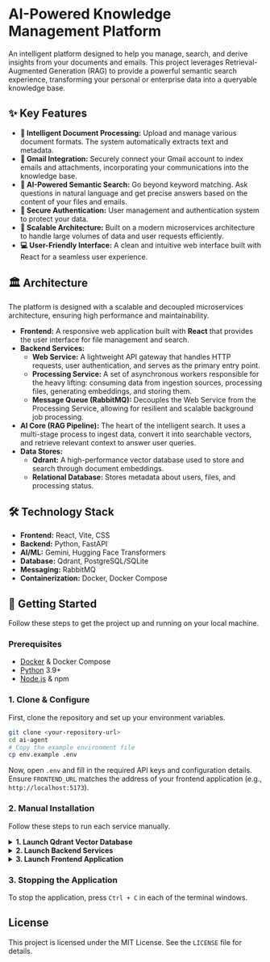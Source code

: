 # AI-Powered Knowledge Management Platform

An intelligent platform designed to help you manage, search, and derive insights from your documents and emails. This project leverages Retrieval-Augmented Generation (RAG) to provide a powerful semantic search experience, transforming your personal or enterprise data into a queryable knowledge base.

## ✨ Key Features

-   **📄 Intelligent Document Processing:** Upload and manage various document formats. The system automatically extracts text and metadata.
-   **📧 Gmail Integration:** Securely connect your Gmail account to index emails and attachments, incorporating your communications into the knowledge base.
-   **🧠 AI-Powered Semantic Search:** Go beyond keyword matching. Ask questions in natural language and get precise answers based on the content of your files and emails.
-   **🔐 Secure Authentication:** User management and authentication system to protect your data.
-   **🚀 Scalable Architecture:** Built on a modern microservices architecture to handle large volumes of data and user requests efficiently.
-   **💻 User-Friendly Interface:** A clean and intuitive web interface built with React for a seamless user experience.

## 🏛️ Architecture

The platform is designed with a scalable and decoupled microservices architecture, ensuring high performance and maintainability.

-   **Frontend:** A responsive web application built with **React** that provides the user interface for file management and search.
-   **Backend Services:**
    -   **Web Service:** A lightweight API gateway that handles HTTP requests, user authentication, and serves as the primary entry point.
    -   **Processing Service:** A set of asynchronous workers responsible for the heavy lifting: consuming data from ingestion sources, processing files, generating embeddings, and storing them.
    -   **Message Queue (RabbitMQ):** Decouples the Web Service from the Processing Service, allowing for resilient and scalable background job processing.
-   **AI Core (RAG Pipeline):** The heart of the intelligent search. It uses a multi-stage process to ingest data, convert it into searchable vectors, and retrieve relevant context to answer user queries.
-   **Data Stores:**
    -   **Qdrant:** A high-performance vector database used to store and search through document embeddings.
    -   **Relational Database:** Stores metadata about users, files, and processing status.

## 🛠️ Technology Stack

-   **Frontend:** React, Vite, CSS
-   **Backend:** Python, FastAPI
-   **AI/ML:** Gemini, Hugging Face Transformers
-   **Database:** Qdrant, PostgreSQL/SQLite
-   **Messaging:** RabbitMQ
-   **Containerization:** Docker, Docker Compose

## 🚀 Getting Started

Follow these steps to get the project up and running on your local machine.

### Prerequisites

-   [Docker](https://www.docker.com/get-started) & Docker Compose
-   [Python](https://www.python.org/downloads/) 3.9+
-   [Node.js](https://nodejs.org/en/download/) & npm

### 1. Clone & Configure

First, clone the repository and set up your environment variables.

```bash
git clone <your-repository-url>
cd ai-agent
# Copy the example environment file
cp env.example .env
```

Now, open `.env` and fill in the required API keys and configuration details. Ensure `FRONTEND_URL` matches the address of your frontend application (e.g., `http://localhost:5173`).

### 2. Manual Installation

Follow these steps to run each service manually.

<details>
<summary><strong>1. Launch Qdrant Vector Database</strong></summary>

Run the Qdrant container. This will store the vector embeddings for your documents.

```bash
docker run -p 6333:6333 -p 6334:6334 \
    -v $(pwd)/qdrant_data:/qdrant/storage \
    qdrant/qdrant
```
</details>

<details>
<summary><strong>2. Launch Backend Services</strong></summary>

Open a new terminal, navigate to the `backend` directory, set up a virtual environment, and install dependencies.

```bash
cd backend
python -m venv venv
# Activate virtual environment
# Windows: .\venv\Scripts\activate | macOS/Linux: source venv/bin/activate
pip install -r ../requirements.txt
```

Then, run the web and processing services. **Each command needs to be run in a separate terminal window.**

```bash
# Terminal 1: Run the Web Service
python cmd/web_service.py
```
```bash
# Terminal 2: Run the Processing Service
python cmd/processing_service.py
```
</details>

<details>
<summary><strong>3. Launch Frontend Application</strong></summary>

Open a third terminal, navigate to the `frontend` directory, install dependencies, and start the development server.

```bash
cd frontend
npm install
npm run dev
```

You can now access the application at **http://localhost:5173** (or the port shown in the terminal).
</details>

### 3. Stopping the Application

To stop the application, press `Ctrl + C` in each of the terminal windows.

## License

This project is licensed under the MIT License. See the `LICENSE` file for details.
